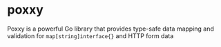 # poxxy
Poxxy is a powerful Go library that provides type-safe data mapping and validation for `map[string]interface{}` and HTTP form data
